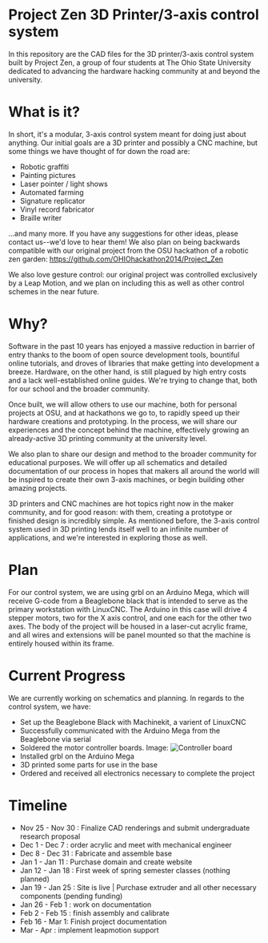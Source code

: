 Project Zen 3D Printer/3-axis control system
==========
In this repository are the CAD files for the 3D printer/3-axis control system built by Project Zen, a group of four students at The Ohio State University dedicated to advancing the hardware hacking community at and beyond the university.

What is it?
===========
In short, it's a modular, 3-axis control system meant for doing just about anything. Our initial goals are a 3D printer and possibly a CNC machine, but some things we have thought of for down the road are:

* Robotic graffiti
* Painting pictures
* Laser pointer / light shows
* Automated farming
* Signature replicator
* Vinyl record fabricator
* Braille writer

...and many more. If you have any suggestions for other ideas, please contact us--we'd love to hear them! We also plan on being backwards compatible with our original project from the OSU hackathon of a robotic zen garden: https://github.com/OHIOhackathon2014/Project_Zen 

We also love gesture control: our original project was controlled exclusively by a Leap Motion, and we plan on including this as well as other control schemes in the near future.

Why?
====
Software in the past 10 years has enjoyed a massive reduction in barrier of entry thanks to the boom of open source development tools, bountiful online tutorials, and droves of libraries that make getting into development a breeze. Hardware, on the other hand, is still plagued by high entry costs and a lack well-established online guides. We're trying to change that, both for our school and the broader community.

Once built, we will allow others to use our machine, both for personal projects at OSU, and at hackathons we go to, to rapidly speed up their hardware creations and prototyping. In the process, we will share our experiences and the concept behind the machine, effectively growing an already-active 3D printing community at the university level.

We also plan to share our design and method to the broader community for educational purposes. We will offer up all schematics and detailed documentation of our process in hopes that makers all around the world will be inspired to create their own 3-axis machines, or begin building other amazing projects.

3D printers and CNC machines are hot topics right now in the maker community, and for good reason: with them, creating a prototype or finished design is incredibly simple. As mentioned before, the 3-axis control system used in 3D printing lends itself well to an infinite number of applications, and we're interested in exploring those as well.

Plan
====
For our control system, we are using grbl on an Arduino Mega, which will receive G-code from a Beaglebone black that is intended to serve as the primary workstation with LinuxCNC. The Arduino in this case will drive 4 stepper motors, two for the X axis control, and one each for the other two axes. The body of the project will be housed in a laser-cut acrylic frame, and all wires and extensions will be panel mounted so that the machine is entirely housed within its frame.

Current Progress
===============
We are currently working on schematics and planning. In regards to the control system, we have:

* Set up the Beaglebone Black with Machinekit, a varient of LinuxCNC
* Successfully communicated with the Arduino Mega from the Beaglebone via serial
* Soldered the motor controller boards. Image: ![Controller board](http://afuhrtrumpet.github.io/images/controllerboards.jpg "Controller Board")
* Installed grbl on the Arduino Mega
* 3D printed some parts for use in the base
* Ordered and received all electronics necessary to complete the project


Timeline
===============
* Nov 25 - Nov 30 : Finalize CAD renderings and submit undergraduate research proposal
* Dec 1 - Dec 7 : order acrylic and meet with mechanical engineer
* Dec 8 - Dec 31 : Fabricate and assemble base
* Jan 1 - Jan 11 : Purchase domain and create website
* Jan 12 - Jan 18 : First week of spring semester classes (nothing planned)
* Jan 19 - Jan 25 : Site is live | Purchase extruder and all other necessary components (pending funding)
* Jan 26 - Feb 1 : work on documentation
* Feb 2 - Feb 15 : finish assembly and calibrate
* Feb 16 - Mar 1: Finish project documentation 
* Mar - Apr : implement leapmotion support 
